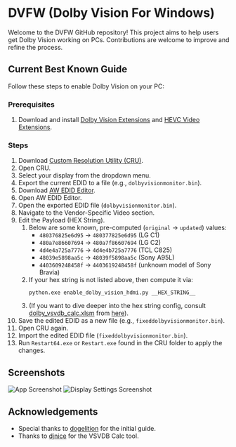 # DVFW (Dolby Vision For Windows)

Welcome to the DVFW GitHub repository! This project aims to help users get Dolby Vision working on PCs. Contributions are welcome to improve and refine the process.

## Current Best Known Guide

Follow these steps to enable Dolby Vision on your PC:

### Prerequisites

1. Download and install [Dolby Vision Extensions](https://www.microsoft.com/en-gb/p/dolby-vision-extensions/9pltg1lwphlf) and [HEVC Video Extensions](https://apps.microsoft.com/detail/9NMZLZ57R3T7?hl=en-US&gl=US).

### Steps

1. Download [Custom Resolution Utility (CRU)](https://www.monitortests.com/forum/Thread-Custom-Resolution-Utility-CRU).
2. Open CRU.
3. Select your display from the dropdown menu.
4. Export the current EDID to a file (e.g., `dolbyvisionmonitor.bin`).
5. Download [AW EDID Editor](https://www.analogway.com/emea/products/software-tools/aw-edid-editor/).
6. Open AW EDID Editor.
7. Open the exported EDID file (`dolbyvisionmonitor.bin`).
8. Navigate to the Vendor-Specific Video section.
9. Edit the Payload (HEX String).
    1. Below are some known, pre-computed (`original` -> `updated`) values:
        * `480376825e6d95` -> `480377825e6d95` (LG C1)
        * `480a7e86607694` -> `480a7f86607694` (LG C2)
        * `4d4e4a725a7776` -> `4d4e4b725a7776` (TCL C825)
        * `48039e5898aa5c` -> `48039f5898aa5c` (Sony A95L)
        * `4403609248458f` -> `4403619248458f` (unknown model of Sony Bravia)
    1. If your hex string is not listed above, then compute it via:
        ```shell
        python.exe enable_dolby_vision_hdmi.py __HEX_STRING__
        ```
    1. (If you want to dive deeper into the hex string config, consult [dolby_vsvdb_calc.xlsm](./dolby_vsvdb_calc.xlsm) from [here](https://discourse.coreelec.org/t/edid-override-injecting-a-dolby-vsvdb-block/51510?page=1)).
10. Save the edited EDID as a new file (e.g., `fixeddolbyvisionmonitor.bin`).
11. Open CRU again.
12. Import the edited EDID file (`fixeddolbyvisionmonitor.bin`).
13. Run `Restart64.exe` or `Restart.exe` found in the CRU folder to apply the changes.

## Screenshots

![App Screenshot](https://raw.githubusercontent.com/balu100/dolby-vision-for-windows/main/app.png)
![Display Settings Screenshot](https://raw.githubusercontent.com/balu100/dolby-vision-for-windows/main/displaysettings.png)

## Acknowledgements

- Special thanks to [dogelition](https://linustechtips.com/topic/1145733-get-dolby-vision-instead-of-hdr10-on-windows-10/?do=findComment&comment=16314256) for the initial guide.
- Thanks to [djnice](https://github.com/balu100/dolby-vision-for-windows/issues/1) for the VSVDB Calc tool.
